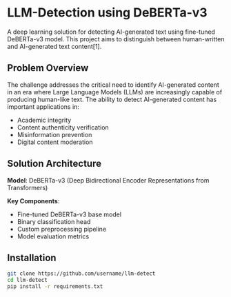 # LLM-Detection using DeBERTa-v3

A deep learning solution for detecting AI-generated text using fine-tuned DeBERTa-v3 model. This project aims to distinguish between human-written and AI-generated text content[1].

## Problem Overview

The challenge addresses the critical need to identify AI-generated content in an era where Large Language Models (LLMs) are increasingly capable of producing human-like text. The ability to detect AI-generated content has important applications in:

- Academic integrity
- Content authenticity verification 
- Misinformation prevention
- Digital content moderation

## Solution Architecture

**Model**: DeBERTa-v3 (Deep Bidirectional Encoder Representations from Transformers)

**Key Components**:
- Fine-tuned DeBERTa-v3 base model
- Binary classification head
- Custom preprocessing pipeline
- Model evaluation metrics

## Installation

```bash
git clone https://github.com/username/llm-detect
cd llm-detect
pip install -r requirements.txt
